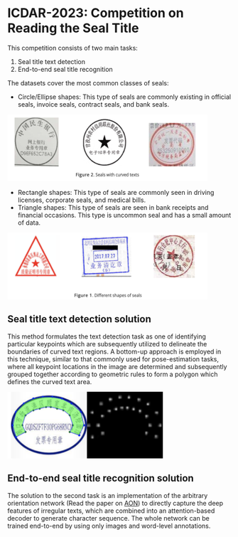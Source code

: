 # ICDAR-2023: Competition on Reading the Seal Title

This competition consists of two main tasks:

1. Seal title text detection
2. End-to-end seal title recognition

The datasets cover the most common classes of seals:

- Circle/Ellipse shapes: This type of seals are commonly existing in official seals, invoice seals, contract seals, and bank seals.

<img src="./images/seal_type_2.png" width="450" height="150">

- Rectangle shapes: This type of seals are commonly seen in driving licenses, corporate seals, and medical bills.
- Triangle shapes: This type of seals are seen in bank receipts and financial occasions. This type is uncommon seal and has a small amount of data.

<img src="./images/seal_type_1.png" width="450" height="150">



## Seal title text detection solution

This method formulates the text detection task as one of identifying particular keypoints which are subsequently utilized to delineate the boundaries of curved text regions. 
A bottom-up approach is employed in this technique, similar to that commonly used for pose-estimation tasks, where all keypoint locations in the image are determined and subsequently grouped together according to geometric rules to form a polygon which defines the curved text area.

<img src="./images/task_1.png" width="350" height="150">

## End-to-end seal title recognition solution

The solution to the second task is an implementation of the arbitrary orientation network (Read the paper on [AON](https://openaccess.thecvf.com/content_cvpr_2018/papers/Cheng_AON_Towards_Arbitrarily-Oriented_CVPR_2018_paper.pdf)) to directly capture the deep features of irregular texts, which are combined into an attention-based decoder to generate character sequence. The whole network can be trained end-to-end by using only images and word-level annotations.





